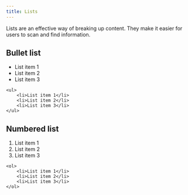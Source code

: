```yaml
---
title: Lists
---
```


Lists are an effective way of breaking up content. They make it easier for users to scan and find information.

## Bullet list

<div class="component-example">
    <div class="component-example__content">
      <ul>
      <li>List item 1</li>
      <li>List item 2</li>
      <li>List item 3</li>
    </ul>
    </div>
</div>

```
<ul>
    <li>List item 1</li>
    <li>List item 2</li>
    <li>List item 3</li>
</ul>
```

## Numbered list

<div class="component-example">
    <div class="component-example__content">
      <ol>
      <li>List item 1</li>
      <li>List item 2</li>
      <li>List item 3</li>
    </ol>
    </div>
</div>

```
<ol>
    <li>List item 1</li>
    <li>List item 2</li>
    <li>List item 3</li>
</ol>
```
